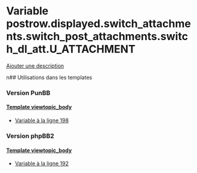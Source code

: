 # Variable postrow.displayed.switch_attachments.switch_post_attachments.switch_dl_att.U_ATTACHMENT
[Ajouter une description](https://fa-tvars.appspot.com/postrow.displayed.switch_attachments.switch_post_attachments.switch_dl_att.U_ATTACHMENT)

n## Utilisations dans les templates

### Version PunBB

#### [Template viewtopic_body](punbb/viewtopic_body.md)
* [Variable à la ligne 198](../punbb/viewtopic_body.tpl#L198)

### Version phpBB2

#### [Template viewtopic_body](subsilver/viewtopic_body.md)
* [Variable à la ligne 192](../subsilver/viewtopic_body.tpl#L192)